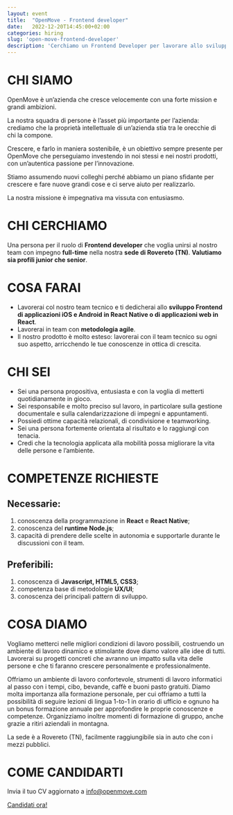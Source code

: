 ```yaml
---
layout: event
title:  "OpenMove - Frontend developer"
date:   2022-12-20T14:45:00+02:00
categories: hiring
slug: 'open-move-frontend-developer'
description: 'Cerchiamo un Frontend Developer per lavorare allo sviluppo frontend di applicazioni iOS e Android in React Native o di applicazioni web in React, che creda che la tecnologia applicata alla mobilità migliori la vita delle persone e l’ambiente.'
---
```


# CHI SIAMO
OpenMove è un’azienda che cresce velocemente con una forte mission e grandi ambizioni.

La nostra squadra di persone è l’asset più importante per l’azienda: crediamo che la proprietà intellettuale di un’azienda stia tra le orecchie di chi la compone.

Crescere, e farlo in maniera sostenibile, è un obiettivo sempre presente per OpenMove che perseguiamo investendo in noi stessi e nei nostri prodotti, con un’autentica passione per l’innovazione.

Stiamo assumendo nuovi colleghi perché abbiamo un piano sfidante per crescere e fare nuove grandi cose e ci serve aiuto per realizzarlo.

La nostra missione è impegnativa ma vissuta con entusiasmo.

# CHI CERCHIAMO
Una persona per il ruolo di **Frontend developer** che voglia unirsi al nostro team con impegno **full-time** nella nostra **sede di Rovereto (TN)**. **Valutiamo sia profili junior che senior**.

# COSA FARAI
- Lavorerai col nostro team tecnico e ti dedicherai allo **sviluppo Frontend di applicazioni iOS e Android in React Native o di applicazioni web in React**.
- Lavorerai in team con **metodologia agile**.
- Il nostro prodotto è molto esteso: lavorerai con il team tecnico su ogni suo aspetto, arricchendo le tue conoscenze in ottica di crescita.

# CHI SEI
- Sei una persona propositiva, entusiasta e con la voglia di metterti quotidianamente in gioco.
- Sei responsabile e molto preciso sul lavoro, in particolare sulla gestione documentale e sulla calendarizzazione di impegni e appuntamenti.
- Possiedi ottime capacità relazionali, di condivisione e teamworking.
- Sei una persona fortemente orientata al risultato e lo raggiungi con tenacia.
- Credi che la tecnologia applicata alla mobilità possa migliorare la vita delle persone e l’ambiente.

# COMPETENZE RICHIESTE
## Necessarie:
1. conoscenza della programmazione in **React** e **React Native**;
2. conoscenza del **runtime Node.js**;
3. capacità di prendere delle scelte in autonomia e supportarle durante le discussioni con il team.

## Preferibili:
1. conoscenza di **Javascript, HTML5, CSS3**;
2. competenza base di metodologie **UX/UI**;
3. conoscenza dei principali pattern di sviluppo.

# COSA DIAMO
Vogliamo metterci nelle migliori condizioni di lavoro possibili, costruendo un ambiente di lavoro dinamico e stimolante dove diamo valore alle idee di tutti. Lavorerai su progetti concreti che avranno un impatto sulla vita delle persone e che ti faranno crescere personalmente e professionalmente.

Offriamo un ambiente di lavoro confortevole, strumenti di lavoro informatici al passo con i tempi, cibo, bevande, caffè e buoni pasto gratuiti. Diamo molta importanza alla formazione personale, per cui offriamo a tutti la possibilità di seguire lezioni di lingua 1-to-1 in orario di ufficio e ognuno ha un bonus formazione annuale per approfondire le proprie conoscenze e competenze. Organizziamo inoltre momenti di formazione di gruppo, anche grazie a ritiri aziendali in montagna.

La sede è a Rovereto (TN), facilmente raggiungibile sia in auto che con i mezzi pubblici.

# COME CANDIDARTI
Invia il tuo CV aggiornato a [info@openmove.com](mailto:info@openmove.com)

<a class="btn btn-primary text-white btn-lg mt-3" target="_blank" href="mailto:info@openmove.com">Candidati ora!</a>